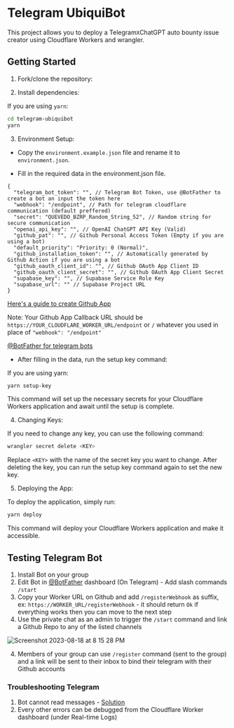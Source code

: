 # Telegram UbiquiBot

This project allows you to deploy a Telegram`X`ChatGPT auto bounty issue creator using Cloudflare Workers and wrangler.

## Getting Started

1. Fork/clone the repository:

2. Install dependencies:

If you are using `yarn`:

```bash
cd telegram-ubiquibot
yarn
```

3. Environment Setup:

- Copy the `environment.example.json` file and rename it to `environment.json`.

- Fill in the required data in the environment.json file.

```jsonc
{
  "telegram_bot_token": "", // Telegram Bot Token, use @BotFather to create a bot an input the token here
  "webhook": "/endpoint", // Path for telegram cloudflare communication (default preffered)
  "secret": "QUEVEDO_BZRP_Random_String_52", // Random string for secure communication
  "openai_api_key": "", // OpenAI ChatGPT API Key (Valid)
  "github_pat": "", // Github Personal Access Token (Empty if you are using a bot)
  "default_priority": "Priority: 0 (Normal)",
  "github_installation_token": "", // Automatically generated by Github Action if you are using a bot
  "github_oauth_client_id": "", // Github OAuth App Client ID
  "github_oauth_client_secret": "", // Github OAuth App Client Secret
  "supabase_key": "", // Supabase Service Role Key
  "supabase_url": "" // Supabase Project URL
}
```

[Here's a guide to create Github App](https://docs.github.com/en/apps/oauth-apps/building-oauth-apps/creating-an-oauth-app)

Note: Your Github App Callback URL should be `https://YOUR_CLOUDFLARE_WORKER_URL/endpoint` or `/` whatever you used in place of `"webhook": "/endpoint"`

[@BotFather for telegram bots](https://t.me/botfather)

- After filling in the data, run the setup key command:

If you are using yarn:

```bash
yarn setup-key
```

This command will set up the necessary secrets for your Cloudflare Workers application and await until the setup is complete.

4. Changing Keys:

If you need to change any key, you can use the following command:

```bash
wrangler secret delete <KEY>
```

Replace `<KEY>` with the name of the secret key you want to change. After deleting the key, you can run the setup key command again to set the new key.

5. Deploying the App:

To deploy the application, simply run:

```bash
yarn deploy
```

This command will deploy your Cloudflare Workers application and make it accessible.

## Testing Telegram Bot

1. Install Bot on your group
2. Edit Bot in [@BotFather](https://t.me/botfather) dashboard (On Telegram) - Add slash commands `/start`
3. Copy your Worker URL on Github and add `/registerWebhook` as suffix, ex: `https://WORKER_URL/registerWebhook` - it should return `Ok` if everything works then you can move to the next step
4. Use the private chat as an admin to trigger the `/start` command and link a Github Repo to any of the listed channels

![Screenshot 2023-08-18 at 8 15 28 PM](https://github.com/ubiquity/telegram-ubiquibot/assets/51956013/4e3d9313-af18-406e-9c91-3efcc372eb54)

4. Members of your group can use `/register` command (sent to the group) and a link will be sent to their inbox to bind their telegram with their Github accounts

### Troubleshooting Telegram

1. Bot cannot read messages - [Solution](https://www.teleme.io/articles/group_privacy_mode_of_telegram_bots?hl=en)
2. Every other errors can be debugged from the Cloudflare Worker dashboard (under Real-time Logs)
